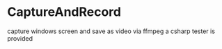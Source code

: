 # CaptureAndRecord
capture  windows screen and save as video via ffmpeg 
a csharp tester is provided
